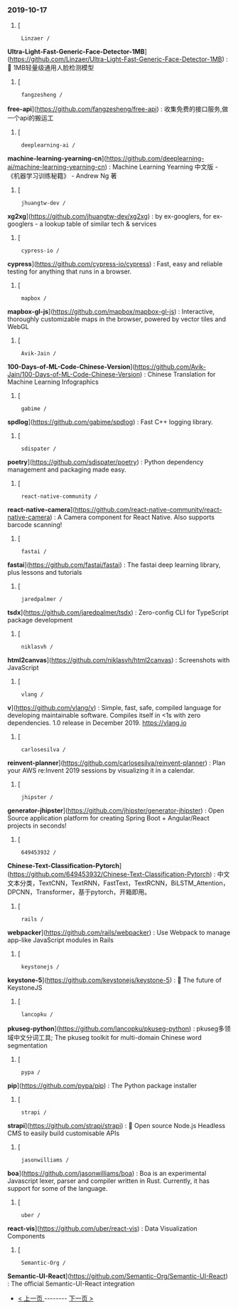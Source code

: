 ### 2019-10-17 
1. [
  

        Linzaer /
**Ultra-Light-Fast-Generic-Face-Detector-1MB**](https://github.com/Linzaer/Ultra-Light-Fast-Generic-Face-Detector-1MB) : 💎 1MB轻量级通用人脸检测模型
1. [
  

        fangzesheng /
**free-api**](https://github.com/fangzesheng/free-api) : 收集免费的接口服务,做一个api的搬运工
1. [
  

        deeplearning-ai /
**machine-learning-yearning-cn**](https://github.com/deeplearning-ai/machine-learning-yearning-cn) : Machine Learning Yearning 中文版 - 《机器学习训练秘籍》 - Andrew Ng 著
1. [
  

        jhuangtw-dev /
**xg2xg**](https://github.com/jhuangtw-dev/xg2xg) : by ex-googlers, for ex-googlers - a lookup table of similar tech & services
1. [
  

        cypress-io /
**cypress**](https://github.com/cypress-io/cypress) : Fast, easy and reliable testing for anything that runs in a browser.
1. [
  

        mapbox /
**mapbox-gl-js**](https://github.com/mapbox/mapbox-gl-js) : Interactive, thoroughly customizable maps in the browser, powered by vector tiles and WebGL
1. [
  

        Avik-Jain /
**100-Days-of-ML-Code-Chinese-Version**](https://github.com/Avik-Jain/100-Days-of-ML-Code-Chinese-Version) : Chinese Translation for Machine Learning Infographics
1. [
  

        gabime /
**spdlog**](https://github.com/gabime/spdlog) : Fast C++ logging library.
1. [
  

        sdispater /
**poetry**](https://github.com/sdispater/poetry) : Python dependency management and packaging made easy.
1. [
  

        react-native-community /
**react-native-camera**](https://github.com/react-native-community/react-native-camera) : A Camera component for React Native. Also supports barcode scanning!
1. [
  

        fastai /
**fastai**](https://github.com/fastai/fastai) : The fastai deep learning library, plus lessons and tutorials
1. [
  

        jaredpalmer /
**tsdx**](https://github.com/jaredpalmer/tsdx) : Zero-config CLI for TypeScript package development
1. [
  

        niklasvh /
**html2canvas**](https://github.com/niklasvh/html2canvas) : Screenshots with JavaScript
1. [
  

        vlang /
**v**](https://github.com/vlang/v) : Simple, fast, safe, compiled language for developing maintainable software. Compiles itself in <1s with zero dependencies. 1.0 release in December 2019. https://vlang.io
1. [
  

        carlosesilva /
**reinvent-planner**](https://github.com/carlosesilva/reinvent-planner) : Plan your AWS re:Invent 2019 sessions by visualizing it in a calendar.
1. [
  

        jhipster /
**generator-jhipster**](https://github.com/jhipster/generator-jhipster) : Open Source application platform for creating Spring Boot + Angular/React projects in seconds!
1. [
  

        649453932 /
**Chinese-Text-Classification-Pytorch**](https://github.com/649453932/Chinese-Text-Classification-Pytorch) : 中文文本分类，TextCNN，TextRNN，FastText，TextRCNN，BiLSTM_Attention，DPCNN，Transformer，基于pytorch，开箱即用。
1. [
  

        rails /
**webpacker**](https://github.com/rails/webpacker) : Use Webpack to manage app-like JavaScript modules in Rails
1. [
  

        keystonejs /
**keystone-5**](https://github.com/keystonejs/keystone-5) : 🚀 The future of KeystoneJS
1. [
  

        lancopku /
**pkuseg-python**](https://github.com/lancopku/pkuseg-python) : pkuseg多领域中文分词工具; The pkuseg toolkit for multi-domain Chinese word segmentation
1. [
  

        pypa /
**pip**](https://github.com/pypa/pip) : The Python package installer
1. [
  

        strapi /
**strapi**](https://github.com/strapi/strapi) : 🚀 Open source Node.js Headless CMS to easily build customisable APIs
1. [
  

        jasonwilliams /
**boa**](https://github.com/jasonwilliams/boa) : Boa is an experimental Javascript lexer, parser and compiler written in Rust. Currently, it has support for some of the language.
1. [
  

        uber /
**react-vis**](https://github.com/uber/react-vis) : Data Visualization Components
1. [
  

        Semantic-Org /
**Semantic-UI-React**](https://github.com/Semantic-Org/Semantic-UI-React) : The official Semantic-UI-React integration 

- [ < 上一页 ](https://github.com/able8/github-trending-daily-record/blob/master/2019-10-16.md) -------- [ 下一页 > ](https://github.com/able8/github-trending-daily-record/blob/master/2019-10-18.md)